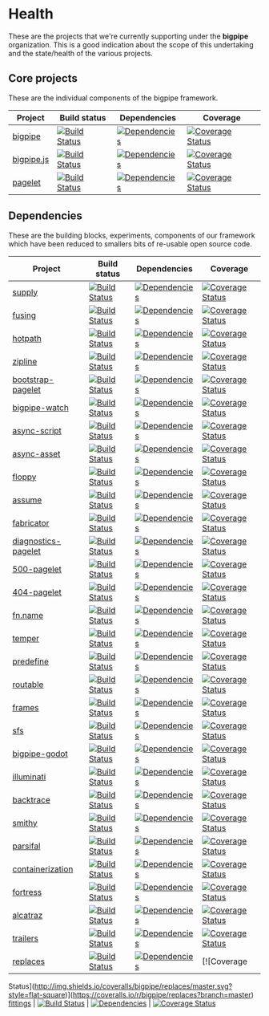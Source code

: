 # Health

These are the projects that we're currently supporting under the **bigpipe**
organization. This is a good indication about the scope of this undertaking and
the state/health of the various projects.

## Core projects

These are the individual components of the bigpipe framework.

Project                                   | Build status | Dependencies | Coverage
------------------------------------------|--------------|--------------|----------
[bigpipe][bigpipe]                        | [![Build Status](http://img.shields.io/travis/bigpipe/bigpipe/master.svg?style=flat-square)](https://travis-ci.org/bigpipe/bigpipe) | [![Dependencies](https://img.shields.io/david/bigpipe/bigpipe.svg?style=flat-square)](https://david-dm.org/bigpipe/bigpipe) | [![Coverage Status](http://img.shields.io/coveralls/bigpipe/bigpipe/master.svg?style=flat-square)](https://coveralls.io/r/bigpipe/bigpipe?branch=master)
[bigpipe.js][bigpipe.js]                  | [![Build Status](http://img.shields.io/travis/bigpipe/bigpipe.js/master.svg?style=flat-square)](https://travis-ci.org/bigpipe/bigpipe.js) | [![Dependencies](https://img.shields.io/david/bigpipe/bigpipe.js.svg?style=flat-square)](https://david-dm.org/bigpipe/bigpipe.js) | [![Coverage Status](http://img.shields.io/coveralls/bigpipe/bigpipe.js/master.svg?style=flat-square)](https://coveralls.io/r/bigpipe/bigpipe.js?branch=master)
[pagelet][pagelet]                        | [![Build Status](http://img.shields.io/travis/bigpipe/pagelet/master.svg?style=flat-square)](https://travis-ci.org/bigpipe/pagelet) | [![Dependencies](https://img.shields.io/david/bigpipe/pagelet.svg?style=flat-square)](https://david-dm.org/bigpipe/pagelet) | [![Coverage Status](http://img.shields.io/coveralls/bigpipe/pagelet/master.svg?style=flat-square)](https://coveralls.io/r/bigpipe/pagelet?branch=master)

## Dependencies

These are the building blocks, experiments, components of our framework which
have been reduced to smallers bits of re-usable open source code.

Project                                   | Build status | Dependencies | Coverage
------------------------------------------|--------------|--------------|----------
[supply][supply]                          | [![Build Status](http://img.shields.io/travis/bigpipe/supply/master.svg?style=flat-square)](https://travis-ci.org/bigpipe/supply) | [![Dependencies](https://img.shields.io/david/bigpipe/supply.svg?style=flat-square)](https://david-dm.org/bigpipe/supply) | [![Coverage Status](http://img.shields.io/coveralls/bigpipe/supply/master.svg?style=flat-square)](https://coveralls.io/r/bigpipe/supply?branch=master)
[fusing][fusing]                          | [![Build Status](http://img.shields.io/travis/bigpipe/fusing/master.svg?style=flat-square)](https://travis-ci.org/bigpipe/fusing) | [![Dependencies](https://img.shields.io/david/bigpipe/fusing.svg?style=flat-square)](https://david-dm.org/bigpipe/fusing) | [![Coverage Status](http://img.shields.io/coveralls/bigpipe/fusing/master.svg?style=flat-square)](https://coveralls.io/r/bigpipe/fusing?branch=master)
[hotpath][hotpath]                        | [![Build Status](http://img.shields.io/travis/bigpipe/hotpath/master.svg?style=flat-square)](https://travis-ci.org/bigpipe/hotpath) | [![Dependencies](https://img.shields.io/david/bigpipe/hotpath.svg?style=flat-square)](https://david-dm.org/bigpipe/hotpath) | [![Coverage Status](http://img.shields.io/coveralls/bigpipe/hotpath/master.svg?style=flat-square)](https://coveralls.io/r/bigpipe/hotpath?branch=master)
[zipline][zipline]                        | [![Build Status](http://img.shields.io/travis/bigpipe/zipline/master.svg?style=flat-square)](https://travis-ci.org/bigpipe/zipline) | [![Dependencies](https://img.shields.io/david/bigpipe/zipline.svg?style=flat-square)](https://david-dm.org/bigpipe/zipline) | [![Coverage Status](http://img.shields.io/coveralls/bigpipe/zipline/master.svg?style=flat-square)](https://coveralls.io/r/bigpipe/zipline?branch=master)
[bootstrap-pagelet][bootstrap-pagelet]    | [![Build Status](http://img.shields.io/travis/bigpipe/bootstrap-pagelet/master.svg?style=flat-square)](https://travis-ci.org/bigpipe/bootstrap-pagelet) | [![Dependencies](https://img.shields.io/david/bigpipe/bootstrap-pagelet.svg?style=flat-square)](https://david-dm.org/bigpipe/bootstrap-pagelet) | [![Coverage Status](http://img.shields.io/coveralls/bigpipe/bootstrap-pagelet/master.svg?style=flat-square)](https://coveralls.io/r/bigpipe/bootstrap-pagelet?branch=master)
[bigpipe-watch][bigpipe-watch]            | [![Build Status](http://img.shields.io/travis/bigpipe/bigpipe-watch/master.svg?style=flat-square)](https://travis-ci.org/bigpipe/bigpipe-watch) | [![Dependencies](https://img.shields.io/david/bigpipe/bigpipe-watch.svg?style=flat-square)](https://david-dm.org/bigpipe/bigpipe-watch) | [![Coverage Status](http://img.shields.io/coveralls/bigpipe/bigpipe-watch/master.svg?style=flat-square)](https://coveralls.io/r/bigpipe/bigpipe-watch?branch=master)
[async-script][async-script]              | [![Build Status](http://img.shields.io/travis/bigpipe/async-script/master.svg?style=flat-square)](https://travis-ci.org/bigpipe/async-script) | [![Dependencies](https://img.shields.io/david/bigpipe/async-script.svg?style=flat-square)](https://david-dm.org/bigpipe/async-script) | [![Coverage Status](http://img.shields.io/coveralls/bigpipe/async-script/master.svg?style=flat-square)](https://coveralls.io/r/bigpipe/async-script?branch=master)
[async-asset][async-asset]                | [![Build Status](http://img.shields.io/travis/bigpipe/async-asset/master.svg?style=flat-square)](https://travis-ci.org/bigpipe/async-asset) | [![Dependencies](https://img.shields.io/david/bigpipe/async-asset.svg?style=flat-square)](https://david-dm.org/bigpipe/async-asset) | [![Coverage Status](http://img.shields.io/coveralls/bigpipe/async-asset/master.svg?style=flat-square)](https://coveralls.io/r/bigpipe/async-asset?branch=master)
[floppy][floppy]                          | [![Build Status](http://img.shields.io/travis/bigpipe/floppy/master.svg?style=flat-square)](https://travis-ci.org/bigpipe/floppy) | [![Dependencies](https://img.shields.io/david/bigpipe/floppy.svg?style=flat-square)](https://david-dm.org/bigpipe/floppy) | [![Coverage Status](http://img.shields.io/coveralls/bigpipe/floppy/master.svg?style=flat-square)](https://coveralls.io/r/bigpipe/floppy?branch=master)
[assume][assume]                          | [![Build Status](http://img.shields.io/travis/bigpipe/assume/master.svg?style=flat-square)](https://travis-ci.org/bigpipe/assume) | [![Dependencies](https://img.shields.io/david/bigpipe/assume.svg?style=flat-square)](https://david-dm.org/bigpipe/assume) | [![Coverage Status](http://img.shields.io/coveralls/bigpipe/assume/master.svg?style=flat-square)](https://coveralls.io/r/bigpipe/assume?branch=master)
[fabricator][fabricator]                  | [![Build Status](http://img.shields.io/travis/bigpipe/fabricator/master.svg?style=flat-square)](https://travis-ci.org/bigpipe/fabricator) | [![Dependencies](https://img.shields.io/david/bigpipe/fabricator.svg?style=flat-square)](https://david-dm.org/bigpipe/fabricator) | [![Coverage Status](http://img.shields.io/coveralls/bigpipe/fabricator/master.svg?style=flat-square)](https://coveralls.io/r/bigpipe/fabricator?branch=master)
[diagnostics-pagelet][diagnostics-pagelet]| [![Build Status](http://img.shields.io/travis/bigpipe/diagnostics-pagelet/master.svg?style=flat-square)](https://travis-ci.org/bigpipe/diagnostics-pagelet) | [![Dependencies](https://img.shields.io/david/bigpipe/diagnostics-pagelet.svg?style=flat-square)](https://david-dm.org/bigpipe/diagnostics-pagelet) | [![Coverage Status](http://img.shields.io/coveralls/bigpipe/diagnostics-pagelet/master.svg?style=flat-square)](https://coveralls.io/r/bigpipe/diagnostics-pagelet?branch=master)
[500-pagelet][500-pagelet]                | [![Build Status](http://img.shields.io/travis/bigpipe/500-pagelet/master.svg?style=flat-square)](https://travis-ci.org/bigpipe/500-pagelet) | [![Dependencies](https://img.shields.io/david/bigpipe/500-pagelet.svg?style=flat-square)](https://david-dm.org/bigpipe/500-pagelet) | [![Coverage Status](http://img.shields.io/coveralls/bigpipe/500-pagelet/master.svg?style=flat-square)](https://coveralls.io/r/bigpipe/500-pagelet?branch=master)
[404-pagelet][404-pagelet]                | [![Build Status](http://img.shields.io/travis/bigpipe/404-pagelet/master.svg?style=flat-square)](https://travis-ci.org/bigpipe/404-pagelet) | [![Dependencies](https://img.shields.io/david/bigpipe/404-pagelet.svg?style=flat-square)](https://david-dm.org/bigpipe/404-pagelet) | [![Coverage Status](http://img.shields.io/coveralls/bigpipe/404-pagelet/master.svg?style=flat-square)](https://coveralls.io/r/bigpipe/404-pagelet?branch=master)
[fn.name][fn.name]                        | [![Build Status](http://img.shields.io/travis/bigpipe/fn.name/master.svg?style=flat-square)](https://travis-ci.org/bigpipe/fn.name) | [![Dependencies](https://img.shields.io/david/bigpipe/fn.name.svg?style=flat-square)](https://david-dm.org/bigpipe/fn.name) | [![Coverage Status](http://img.shields.io/coveralls/bigpipe/fn.name/master.svg?style=flat-square)](https://coveralls.io/r/bigpipe/fn.name?branch=master)
[temper][temper]                          | [![Build Status](http://img.shields.io/travis/bigpipe/temper/master.svg?style=flat-square)](https://travis-ci.org/bigpipe/temper) | [![Dependencies](https://img.shields.io/david/bigpipe/temper.svg?style=flat-square)](https://david-dm.org/bigpipe/temper) | [![Coverage Status](http://img.shields.io/coveralls/bigpipe/temper/master.svg?style=flat-square)](https://coveralls.io/r/bigpipe/temper?branch=master)
[predefine][predefine]                    | [![Build Status](http://img.shields.io/travis/bigpipe/predefine/master.svg?style=flat-square)](https://travis-ci.org/bigpipe/predefine) | [![Dependencies](https://img.shields.io/david/bigpipe/predefine.svg?style=flat-square)](https://david-dm.org/bigpipe/predefine) | [![Coverage Status](http://img.shields.io/coveralls/bigpipe/predefine/master.svg?style=flat-square)](https://coveralls.io/r/bigpipe/predefine?branch=master)
[routable][routable]                      | [![Build Status](http://img.shields.io/travis/bigpipe/routable/master.svg?style=flat-square)](https://travis-ci.org/bigpipe/routable) | [![Dependencies](https://img.shields.io/david/bigpipe/routable.svg?style=flat-square)](https://david-dm.org/bigpipe/routable) | [![Coverage Status](http://img.shields.io/coveralls/bigpipe/routable/master.svg?style=flat-square)](https://coveralls.io/r/bigpipe/routable?branch=master)
[frames][frames]                          | [![Build Status](http://img.shields.io/travis/bigpipe/frames/master.svg?style=flat-square)](https://travis-ci.org/bigpipe/frames) | [![Dependencies](https://img.shields.io/david/bigpipe/frames.svg?style=flat-square)](https://david-dm.org/bigpipe/frames) | [![Coverage Status](http://img.shields.io/coveralls/bigpipe/frames/master.svg?style=flat-square)](https://coveralls.io/r/bigpipe/frames?branch=master)
[sfs][sfs]                                | [![Build Status](http://img.shields.io/travis/bigpipe/sfs/master.svg?style=flat-square)](https://travis-ci.org/bigpipe/sfs) | [![Dependencies](https://img.shields.io/david/bigpipe/sfs.svg?style=flat-square)](https://david-dm.org/bigpipe/sfs) | [![Coverage Status](http://img.shields.io/coveralls/bigpipe/sfs/master.svg?style=flat-square)](https://coveralls.io/r/bigpipe/sfs?branch=master)
[bigpipe-godot][bigpipe-godot]            | [![Build Status](http://img.shields.io/travis/bigpipe/bigpipe-godot/master.svg?style=flat-square)](https://travis-ci.org/bigpipe/bigpipe-godot) | [![Dependencies](https://img.shields.io/david/bigpipe/bigpipe-godot.svg?style=flat-square)](https://david-dm.org/bigpipe/bigpipe-godot) | [![Coverage Status](http://img.shields.io/coveralls/bigpipe/bigpipe-godot/master.svg?style=flat-square)](https://coveralls.io/r/bigpipe/bigpipe-godot?branch=master)
[illuminati][illuminati]                  | [![Build Status](http://img.shields.io/travis/bigpipe/illuminati/master.svg?style=flat-square)](https://travis-ci.org/bigpipe/illuminati) | [![Dependencies](https://img.shields.io/david/bigpipe/illuminati.svg?style=flat-square)](https://david-dm.org/bigpipe/illuminati) | [![Coverage Status](http://img.shields.io/coveralls/bigpipe/illuminati/master.svg?style=flat-square)](https://coveralls.io/r/bigpipe/illuminati?branch=master)
[backtrace][backtrace]                    | [![Build Status](http://img.shields.io/travis/bigpipe/backtrace/master.svg?style=flat-square)](https://travis-ci.org/bigpipe/backtrace) | [![Dependencies](https://img.shields.io/david/bigpipe/backtrace.svg?style=flat-square)](https://david-dm.org/bigpipe/backtrace) | [![Coverage Status](http://img.shields.io/coveralls/bigpipe/backtrace/master.svg?style=flat-square)](https://coveralls.io/r/bigpipe/backtrace?branch=master)
[smithy][smithy]                          | [![Build Status](http://img.shields.io/travis/bigpipe/smithy/master.svg?style=flat-square)](https://travis-ci.org/bigpipe/smithy) | [![Dependencies](https://img.shields.io/david/bigpipe/smithy.svg?style=flat-square)](https://david-dm.org/bigpipe/smithy) | [![Coverage Status](http://img.shields.io/coveralls/bigpipe/smithy/master.svg?style=flat-square)](https://coveralls.io/r/bigpipe/smithy?branch=master)
[parsifal][parsifal]                      | [![Build Status](http://img.shields.io/travis/bigpipe/parsifal/master.svg?style=flat-square)](https://travis-ci.org/bigpipe/parsifal) | [![Dependencies](https://img.shields.io/david/bigpipe/parsifal.svg?style=flat-square)](https://david-dm.org/bigpipe/parsifal) | [![Coverage Status](http://img.shields.io/coveralls/bigpipe/parsifal/master.svg?style=flat-square)](https://coveralls.io/r/bigpipe/parsifal?branch=master)
[containerization][containerization]      | [![Build Status](http://img.shields.io/travis/bigpipe/containerization/master.svg?style=flat-square)](https://travis-ci.org/bigpipe/containerization) | [![Dependencies](https://img.shields.io/david/bigpipe/containerization.svg?style=flat-square)](https://david-dm.org/bigpipe/containerization) | [![Coverage Status](http://img.shields.io/coveralls/bigpipe/containerization/master.svg?style=flat-square)](https://coveralls.io/r/bigpipe/containerization?branch=master)
[fortress][fortress]                      | [![Build Status](http://img.shields.io/travis/bigpipe/fortress/master.svg?style=flat-square)](https://travis-ci.org/bigpipe/fortress) | [![Dependencies](https://img.shields.io/david/bigpipe/fortress.svg?style=flat-square)](https://david-dm.org/bigpipe/fortress) | [![Coverage Status](http://img.shields.io/coveralls/bigpipe/fortress/master.svg?style=flat-square)](https://coveralls.io/r/bigpipe/fortress?branch=master)
[alcatraz][alcatraz]                      | [![Build Status](http://img.shields.io/travis/bigpipe/alcatraz/master.svg?style=flat-square)](https://travis-ci.org/bigpipe/alcatraz) | [![Dependencies](https://img.shields.io/david/bigpipe/alcatraz.svg?style=flat-square)](https://david-dm.org/bigpipe/alcatraz) | [![Coverage Status](http://img.shields.io/coveralls/bigpipe/alcatraz/master.svg?style=flat-square)](https://coveralls.io/r/bigpipe/alcatraz?branch=master)
[trailers][trailers]                      | [![Build Status](http://img.shields.io/travis/bigpipe/trailers/master.svg?style=flat-square)](https://travis-ci.org/bigpipe/trailers) | [![Dependencies](https://img.shields.io/david/bigpipe/trailers.svg?style=flat-square)](https://david-dm.org/bigpipe/trailers) | [![Coverage Status](http://img.shields.io/coveralls/bigpipe/trailers/master.svg?style=flat-square)](https://coveralls.io/r/bigpipe/trailers?branch=master)
[replaces][replaces]                      | [![Build Status](http://img.shields.io/travis/bigpipe/replaces/master.svg?style=flat-square)](https://travis-ci.org/bigpipe/replaces) | [![Dependencies](https://img.shields.io/david/bigpipe/replaces.svg?style=flat-square)](https://david-dm.org/bigpipe/replaces) | [![Coverage
Status](http://img.shields.io/coveralls/bigpipe/replaces/master.svg?style=flat-square)](https://coveralls.io/r/bigpipe/replaces?branch=master)
[fittings][fittings]                      | [![Build Status](http://img.shields.io/travis/bigpipe/fittings/master.svg?style=flat-square)](https://travis-ci.org/bigpipe/fittings) | [![Dependencies](https://img.shields.io/david/bigpipe/fittings.svg?style=flat-square)](https://david-dm.org/bigpipe/fittings) | [![Coverage
Status](http://img.shields.io/coveralls/bigpipe/fittings/master.svg?style=flat-square)](https://coveralls.io/r/bigpipe/fittings?branch=master)

[bigpipe]: https://github.com/bigpipe/bigpipe
[bigpipe.js]: https://github.com/bigpipe/bigpipe.js
[pagelet]: https://github.com/bigpipe/pagelet

[supply]: https://github.com/bigpipe/supply
[fusing]: https://github.com/bigpipe/fusing
[hotpath]: https://github.com/bigpipe/hotpath
[zipline]: https://github.com/bigpipe/zipline
[bootstrap-pagelet]: https://github.com/bigpipe/bootstrap-pagelet
[bigpipe-watch]: https://github.com/bigpipe/bigpipe-watch
[async-script]: https://github.com/bigpipe/async-script
[async-asset]: https://github.com/bigpipe/async-asset
[floppy]: https://github.com/bigpipe/floppy
[assume]: https://github.com/bigpipe/assume
[fabricator]: https://github.com/bigpipe/fabricator
[diagnostics-pagelet]: https://github.com/bigpipe/diagnostics-pagelet
[500-pagelet]: https://github.com/bigpipe/500-pagelet
[404-pagelet]: https://github.com/bigpipe/404-pagelet
[fn.name]: https://github.com/bigpipe/fn.name
[temper]: https://github.com/bigpipe/temper
[predefine]: https://github.com/bigpipe/predefine
[routable]: https://github.com/bigpipe/routable
[frames]: https://github.com/bigpipe/frames
[sfs]: https://github.com/bigpipe/sfs
[bigpipe-godot]: https://github.com/bigpipe/bigpipe-godot
[illuminati]: https://github.com/bigpipe/illuminati
[backtrace]: https://github.com/bigpipe/backtrace
[smithy]: https://github.com/bigpipe/smithy
[parsifal]: https://github.com/bigpipe/parsifal
[containerization]: https://github.com/bigpipe/containerization
[fortress]: https://github.com/bigpipe/fortress
[alcatraz]: https://github.com/bigpipe/alcatraz
[trailers]: https://github.com/bigpipe/trailers
[fittings]: https://github.com/bigpipe/fittings
[replaces]: https://github.com/bigpipe/replaces
